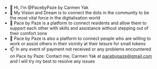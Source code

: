 - 👋 Hi, I’m @PacebyPaze by Carmen Yak
- 👀 My Vision and Dream is to connect the dots in the community to be the most vital force in the digitalisation world
- 🌱 Pace by Paze is a platform to connect residents and allow them to support each other with skills and assistance without stepping out of their comfort zone
- 💞️ Pace by Paze is also a platform to connect people who are willing to work or assist others in their vicinity at their leisure for small tokens
- 📫 In any event of payment not received or any problems encountered on Pace by Paze:
Contact me, Carmen Yak at pacebypaze@gmail.com and I will try my best to resolve any issues

<!---
PacebyPaze/PacebyPaze is a ✨ special ✨ repository because its `README.md` (this file) appears on your GitHub profile.
You can click the Preview link to take a look at your changes.
--->
